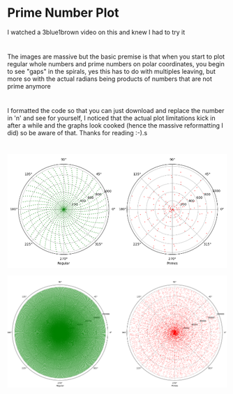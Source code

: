 # Prime Number Plot

I watched a 3blue1brown video on this and knew I had to try it
#
The images are massive but the basic premise is that when you start to plot regular whole numbers and prime numbers on polar coordinates, you begin to see "gaps" in the spirals, yes this has to do with multiples leaving, but more so with the actual radians being products of numbers that are not prime anymore
#
I formatted the code so that you can just download and replace the number in 'n' and see for yourself, I noticed that the actual plot limitations kick in after a while and the graphs look cooked (hence the massive reformatting I did) so be aware of that. Thanks for reading :-).s
#
![alt text](https://github.com/arefmalek/Data_vis/blob/main/PrimeNumberPlot/images/Primes_under_1000.png)

![another](https://github.com/arefmalek/Data_vis/blob/main/PrimeNumberPlot/images/Primes_under_100000.png)
